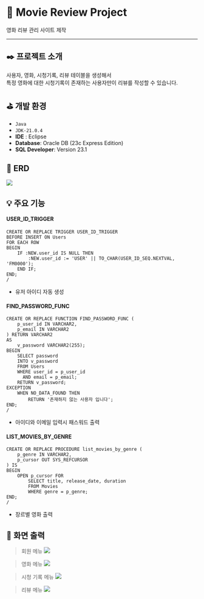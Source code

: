 # :movie_camera: Movie Review Project
영화 리뷰 관리 사이트 제작

---


## :black_nib: 프로젝트 소개
사용자, 영화, 시청기록, 리뷰 테이블을 생성해서 <br> 
특정 영화에 대한 시청기록이 존재하는 사용자만이 리뷰를 작성할 수 있습니다.


## :golf: 개발 환경
- `Java`
- `JDK-21.0.4`
- **IDE** : Eclipse
- **Database**: Oracle DB (23c Express Edition)
- **SQL Developer**: Version 23.1

## :key: ERD
<img src ="https://github.com/chan237/MovieReviewProject/blob/main/MovieReviewProject(1)/test/1.png">

## :bulb: 주요 기능

#### USER_ID_TRIGGER
```
CREATE OR REPLACE TRIGGER USER_ID_TRIGGER
BEFORE INSERT ON Users
FOR EACH ROW
BEGIN
    IF :NEW.user_id IS NULL THEN
        :NEW.user_id := 'USER' || TO_CHAR(USER_ID_SEQ.NEXTVAL, 'FM0000');
    END IF;
END;
/
```
- 유저 아이디 자동 생성

#### FIND_PASSWORD_FUNC
```
CREATE OR REPLACE FUNCTION FIND_PASSWORD_FUNC (
    p_user_id IN VARCHAR2,
    p_email IN VARCHAR2
) RETURN VARCHAR2
AS
    v_password VARCHAR2(255);
BEGIN
    SELECT password
    INTO v_password
    FROM Users
    WHERE user_id = p_user_id
      AND email = p_email;
    RETURN v_password;
EXCEPTION
    WHEN NO_DATA_FOUND THEN
        RETURN '존재하지 않는 사용자 입니다';
END;
/
```
- 아이디와 이메일 입력시 패스워드 출력

#### LIST_MOVIES_BY_GENRE
```
CREATE OR REPLACE PROCEDURE list_movies_by_genre (
    p_genre IN VARCHAR2,
    p_cursor OUT SYS_REFCURSOR
) IS
BEGIN
    OPEN p_cursor FOR
        SELECT title, release_date, duration
        FROM Movies
        WHERE genre = p_genre;
END;
/
```
- 장르별 영화 출력

## :mag_right: 화면 출력
> 회원 메뉴
> <img src="https://github.com/chan237/MovieReviewProject/blob/main/MovieReviewProject(1)/test/2.png">

> 영화 메뉴
> <img src="https://github.com/chan237/MovieReviewProject/blob/main/MovieReviewProject(1)/test/3.png">

> 시청 기록 메뉴
> <img src="https://github.com/chan237/MovieReviewProject/blob/main/MovieReviewProject(1)/test/4.png">

> 리뷰 메뉴
> <img src="https://github.com/chan237/MovieReviewProject/blob/main/MovieReviewProject(1)/test/5.png">
